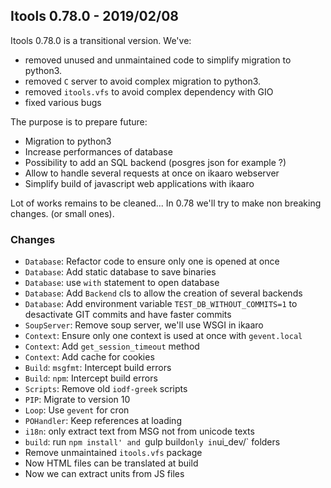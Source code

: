 ## Itools 0.78.0 - 2019/02/08

Itools 0.78.0 is a transitional version.
We've:
 - removed unused and unmaintained code to simplify migration to python3.
 - removed `C` server to avoid complex migration to python3.
 - removed `itools.vfs` to avoid complex dependency with GIO
 - fixed various bugs

The purpose is to prepare future:

 - Migration to python3
 - Increase performances of database
 - Possibility to add an SQL backend (posgres json for example ?)
 - Allow to handle several requests at once on ikaaro webserver
 - Simplify build of javascript web applications with ikaaro

Lot of works remains to be cleaned...
In 0.78 we'll try to make non breaking changes. (or small ones).

### Changes
- `Database`: Refactor code to ensure only one is opened at once
- `Database`: Add static database to save binaries
- `Database`: use `with` statement to open database
- `Database`: Add `Backend` cls to allow the creation of several backends
- `Database`: Add environment variable `TEST_DB_WITHOUT_COMMITS=1` to desactivate GIT commits and have faster commits
- `SoupServer`: Remove soup server, we'll use WSGI in ikaaro
- `Context`: Ensure only one context is used at once with `gevent.local`
- `Context`: Add `get_session_timeout` method
- `Context`: Add cache for cookies
- `Build`: `msgfmt`: Intercept build errors
- `Build`: `npm`: Intercept build errors
- `Scripts`: Remove old `iodf-greek` scripts
- `PIP`: Migrate to version 10
- `Loop`: Use `gevent` for cron
- `POHandler`: Keep references at loading
- `i18n`: only extract text from MSG not from unicode texts
- `build`: run `npm install' and `gulp build` only in `ui_dev/` folders
- Remove unmaintained `itools.vfs` package
- Now HTML files can be translated at build
- Now we can extract units from JS files
